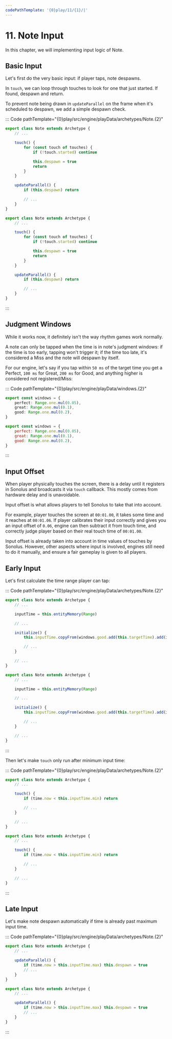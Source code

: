 ```yaml
---
codePathTemplate: '{0}play/11/{1}/|'
---
```


# 11. Note Input

In this chapter, we will implementing input logic of Note.

## Basic Input

Let's first do the very basic input: if player taps, note despawns.

In `touch`, we can loop through touches to look for one that just started. If found, despawn and return.

To prevent note being drawn in `updateParallel` on the frame when it's scheduled to despawn, we add a simple despawn check.

::: Code pathTemplate="{0}play/src/engine/playData/archetypes/Note.{2}"

```ts
export class Note extends Archetype {
    // ...

    touch() {
        for (const touch of touches) {
            if (!touch.started) continue

            this.despawn = true
            return
        }
    }

    updateParallel() {
        if (this.despawn) return

        // ...
    }
}
```

```js
export class Note extends Archetype {
    // ...

    touch() {
        for (const touch of touches) {
            if (!touch.started) continue

            this.despawn = true
            return
        }
    }

    updateParallel() {
        if (this.despawn) return

        // ...
    }
}
```

:::

## Judgment Windows

While it works now, it definitely isn't the way rhythm games work normally.

A note can only be tapped when the time is in note's judgment windows: if the time is too early, tapping won't trigger it; if the time too late, it's considered a Miss and the note will despawn by itself.

For our engine, let's say if you tap within `50 ms` of the target time you get a Perfect, `100 ms` for Great, `200 ms` for Good, and anything higher is considered not registered/Miss:

::: Code pathTemplate="{0}play/src/engine/playData/windows.{2}"

```ts
export const windows = {
    perfect: Range.one.mul(0.05),
    great: Range.one.mul(0.1),
    good: Range.one.mul(0.2),
}
```

```js
export const windows = {
    perfect: Range.one.mul(0.05),
    great: Range.one.mul(0.1),
    good: Range.one.mul(0.2),
}
```

:::

## Input Offset

When player physically touches the screen, there is a delay until it registers in Sonolus and broadcasts it via `touch` callback. This mostly comes from hardware delay and is unavoidable.

Input offset is what allows players to tell Sonolus to take that into account.

For example, player touches the screen at `00:01.00`, it takes some time and it reaches at `00:01.06`. If player calibrates their input correctly and gives you an input offset of `0.06`, engine can then subtract it from touch time, and correctly judge player based on their real touch time of `00:01.00`.

Input offset is already taken into account in time values of touches by Sonolus. However, other aspects where input is involved, engines still need to do it manually, and ensure a fair gameplay is given to all players.

## Early Input

Let's first calculate the time range player can tap:

::: Code pathTemplate="{0}play/src/engine/playData/archetypes/Note.{2}"

```ts
export class Note extends Archetype {
    // ...

    inputTime = this.entityMemory(Range)

    // ...

    initialize() {
        this.inputTime.copyFrom(windows.good.add(this.targetTime).add(input.offset))

        // ...
    }

    // ...
}
```

```js
export class Note extends Archetype {
    // ...

    inputTime = this.entityMemory(Range)

    // ...

    initialize() {
        this.inputTime.copyFrom(windows.good.add(this.targetTime).add(input.offset))

        // ...
    }

    // ...
}
```

:::

Then let's make `touch` only run after minimum input time:

::: Code pathTemplate="{0}play/src/engine/playData/archetypes/Note.{2}"

```ts
export class Note extends Archetype {
    // ...

    touch() {
        if (time.now < this.inputTime.min) return

        // ...
    }

    // ...
}
```

```js
export class Note extends Archetype {
    // ...

    touch() {
        if (time.now < this.inputTime.min) return

        // ...
    }

    // ...
}
```

:::

## Late Input

Let's make note despawn automatically if time is already past maximum input time.

::: Code pathTemplate="{0}play/src/engine/playData/archetypes/Note.{2}"

```ts
export class Note extends Archetype {
    // ...

    updateParallel() {
        if (time.now > this.inputTime.max) this.despawn = true
        // ...
    }
}
```

```js
export class Note extends Archetype {
    // ...

    updateParallel() {
        if (time.now > this.inputTime.max) this.despawn = true
        // ...
    }
}
```

:::
